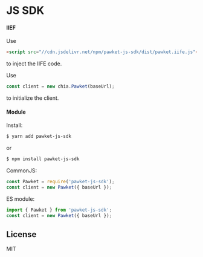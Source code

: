 # JS SDK

#### IIEF
Use 
```html
<script src="//cdn.jsdelivr.net/npm/pawket-js-sdk/dist/pawket.iife.js"></script>
```
to inject the IIFE code.

Use 
```javascript
const client = new chia.Pawket(baseUrl);
```
to initialize the client.

#### Module

Install:

```bash
$ yarn add pawket-js-sdk
```
or
```bash
$ npm install pawket-js-sdk
```

CommonJS:

```javascript
const Pawket = require('pawket-js-sdk');
const client = new Pawket({ baseUrl });
```

ES module:

```javascript
import { Pawket } from 'pawket-js-sdk';
const client = new Pawket({ baseUrl });
```

## License

MIT
